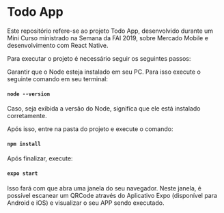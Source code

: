 # Todo App
Este repositório refere-se ao projeto Todo App, desenvolvido durante um Mini Curso ministrado na Semana da FAI 2019, sobre Mercado Mobile e desenvolvimento com React Native.


Para executar o projeto é necessário seguir os seguintes passos:

Garantir que o Node esteja instalado em seu PC. Para isso execute o seguinte comando em seu terminal:

#### `node --version`

Caso, seja exibida a versão do Node, significa que ele está instalado corretamente.

Após isso, entre na pasta do projeto e execute o comando:

#### `npm install`

Após finalizar, execute:

#### `expo start`

Isso fará com que abra uma janela do seu navegador. Neste janela, é possível escanear um QRCode através do Aplicativo Expo (disponível para Android e iOS) e visualizar o seu APP sendo executado.
